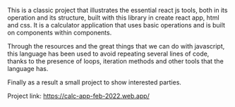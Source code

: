 This is a classic project that illustrates the essential react js tools, both in its operation and its structure, built with this library in create react app, html and css. It is a calculator application that uses basic operations and is built on components within components.

Through the resources and the great things that we can do with javascript, this language has been used to avoid repeating several lines of code, thanks to the presence of loops, iteration methods and other tools that the language has.

Finally as a result a small project to show interested parties.

Project link: https://calc-app-feb-2022.web.app/